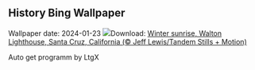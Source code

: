 ## History Bing Wallpaper
Wallpaper date: 2024-01-23
![](https://www.bing.com/th?id=OHR.SantaCruzSunrise_EN-US6436233856_UHD.jpg&w=1000)Download: [Winter sunrise, Walton Lighthouse, Santa Cruz, California (© Jeff Lewis/Tandem Stills + Motion)](https://www.bing.com/th?id=OHR.SantaCruzSunrise_EN-US6436233856_UHD.jpg)

Auto get programm by LtgX

